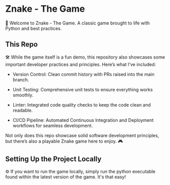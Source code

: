 # Znake - The Game
🐍
Welcome to Znake - The Game. A classic game brought to life with Python and best practices.

## This Repo
🛠️
While the game itself is a fun demo, this repository also showcases some important developer practices and principles. Here’s what I’ve included:

- Version Control: Clean commit history with PRs raised into the main branch.

- Unit Testing: Comprehensive unit tests to ensure everything works smoothly.

- Linter: Integrated code quality checks to keep the code clean and readable.

- CI/CD Pipeline: Automated Continuous Integration and Deployment workflows for seamless development.

Not only does this repo showcase solid software development principles, but there’s also a playable Znake game here to enjoy. 🎮

## Setting Up the Project Locally
⚙
If you want to run the game locally, simply run the python executable found within the latest version of the game.
It's that easy!

